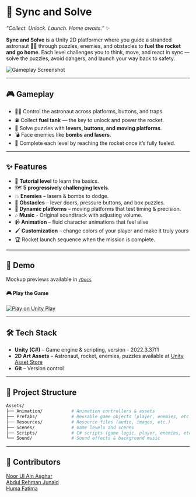 # 🚀 Sync and Solve

*“Collect. Unlock. Launch. Home awaits.”* ✨

**Sync and Solve** is a Unity 2D platformer where you guide a stranded astronaut 👨‍🚀 through puzzles, enemies, 
and obstacles to **fuel the rocket and go home**. Each level challenges you to think, move, and react in sync — 
solve the puzzles, avoid dangers, and launch your way back to safety.  

![Gameplay Screenshot](Docs/Tutorial%20Scene.png)  

---

## 🎮 Gameplay  
- 👨‍🚀 Control the astronaut across platforms, buttons, and traps.  
- ⛽ Collect **fuel tank** — the key to unlock and power the rocket.  
- 🧩 Solve puzzles with **levers, buttons, and moving platforms**.  
- 💣 Face enemies like **bombs and lasers**.  
- 🚀 Complete each level by reaching the rocket once it’s fully fueled.  

---

## ✨ Features  
- 📘 **Tutorial level** to learn the basics.  
- 🗺️ **5 progressively challenging levels**.  
- 💥 **Enemies** – lasers & bombs to dodge.  
- 🧱 **Obstacles** – lever doors, pressure buttons, and box puzzles.  
- 🎢 **Dynamic platforms** – moving platforms that test timing & precision.
- 🎶 **Music** - Original soundtrack with adjusting volume.
- 📹 **Animation** – fluid character animations that feel alive
- 🖌️ **Customization** – change colors of your player and make it truly yours
- 🏆 Rocket launch sequence when the mission is complete.  

---

## 🎥 Demo 
Mockup previews available in [`/Docs`](Docs/)

#### 🎮 Play the Game
[![Play on Unity Play](https://img.shields.io/badge/Play-Unity%20Play-blue?logo=unity)](https://play.unity.com/en/games/5e15b107-770c-46f7-b20d-811d6d6a2082/sync-solve)


---

## 🛠 Tech Stack  
- **Unity (C#)** – Game engine & scripting, version - 2022.3.37f1  
- **2D Art Assets** – Astronaut, rocket, enemies, puzzles available at [Unity Asset Store](https://assetstore.unity.com/packages/2d/characters/2d-character-astronaut-182650) 
- **Git** – Version control  

---
## 📁 Project Structure
```bash
Assets/
├── Animation/           # Animation controllers & assets
├── Prefabs/             # Reusable game objects (player, enemies, etc.)
├── Resources/           # Resource files (audio, images, etc.)
├── Scenes/              # Game levels and scenes
├── Scripts/             # C# scripts (game logic, player, enemies, etc.)
└── Sound/               # Sound effects & background music

```
---


## 🤝 Contributors  
[Noor Ul Ain Asghar](https://github.com/NoorUlAin-Asghar)\
[Abdul Rehman Junaid](https://github.com/abdulrehman-j)\
[Huma Fatima](https://github.com/hhuma50)
